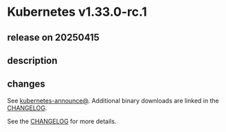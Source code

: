 # Kubernetes v1.33.0-rc.1

## release on 20250415

## description

## changes

See <a href="https://groups.google.com/forum/#!forum/kubernetes-announce" rel="nofollow">kubernetes-announce@</a>. Additional binary downloads are linked in the <a href="https://github.com/kubernetes/kubernetes/blob/master/CHANGELOG/CHANGELOG-1.33.md">CHANGELOG</a>.

See the <a href="https://github.com/kubernetes/kubernetes/blob/master/CHANGELOG/CHANGELOG-1.33.md">CHANGELOG</a> for more details.

